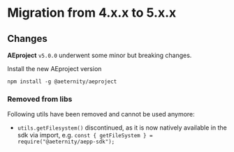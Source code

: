 # Migration from 4.x.x to 5.x.x

## Changes

**AEproject** `v5.0.0` underwent some minor but breaking changes.

Install the new AEproject version

```
npm install -g @aeternity/aeproject
```

### Removed from libs

Following utils have been removed and cannot be used anymore:

- `utils.getFilesystem()` discontinued, as it is now natively available in the sdk via import, e.g. `const { getFileSystem } = require("@aeternity/aepp-sdk");`
